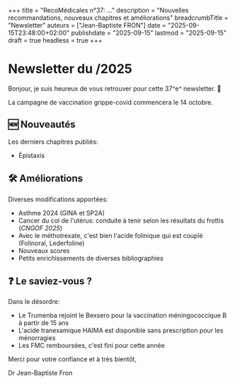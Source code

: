 +++
title = "RecoMédicales n°37:  ..."
description = "Nouvelles recommandations, nouveaux chapitres et améliorations"
breadcrumbTitle = "Newsletter"
auteurs = ["Jean-Baptiste FRON"]
date = "2025-09-15T23:48:00+02:00"
publishdate = "2025-09-15"
lastmod = "2025-09-15"
draft = true
headless = true
+++

# Newsletter du /2025

Bonjour, je suis heureux de vous retrouver pour cette 37^e^ newsletter. 📰

La campagne de vaccination grippe-covid commencera le 14 octobre.

## 🆕 Nouveautés

Les derniers chapitres publiés:

- Épistaxis

## 🛠️ Améliorations

Diverses modifications apportées:

- Asthme 2024 (GINA et SP2A)
- Cancer du col de l'utérus: conduite à tenir selon les résultats du frottis (*CNGOF 2025*)
- Avec le méthotrexate, c'est bien l'acide folinique qui est couplé (Folinoral, Lederfoline)
- Nouveaux scores
- Petits enrichissements de diverses bibliographies

## ❓ Le saviez-vous ?

Dans le désordre:

- Le Trumenba rejoint le Bexsero pour la vaccination méningococcique B à partir de 15 ans
- L'acide tranexamique HAIMA est disponible sans prescription pour les ménorragies
- Les FMC remboursées, c'est fini pour cette année

Merci pour votre confiance et à très bientôt,

Dr Jean-Baptiste Fron
